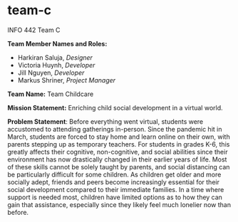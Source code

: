 # team-c
INFO 442 Team C

**Team Member Names and Roles:** 
- Harkiran Saluja, *Designer*
- Victoria Huynh, *Developer*
- Jill Nguyen, *Developer*
- Markus Shriner, *Project Manager*

**Team Name:** Team Childcare

**Mission Statement:** Enriching child social development in a virtual world.

**Problem Statement**:
Before everything went virtual, students were accustomed to attending gatherings in-person. Since the pandemic hit in March, students are forced to stay home and learn online on their own, with parents stepping up as temporary teachers. For students in grades K-6, this greatly affects their cognitive, non-cognitive, and social abilities since their environment has now drastically changed in their earlier years of life. Most of these skills cannot be solely taught by parents, and social distancing can be particularly difficult for some children. As children get older and more socially adept, friends and peers become increasingly essential for their social development compared to their immediate families. In a time where support is needed most, children have limited options as to how they can gain that assistance, especially since they likely feel much lonelier now than before. 
